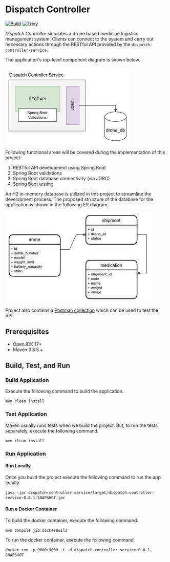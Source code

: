 # Dispatch Controller

[![Build](https://github.com/ayeshLK/dispatch-controller/actions/workflows/daily-build.yml/badge.svg)](https://github.com/ayeshLK/dispatch-controller/actions/workflows/daily-build.yml)
[![Trivy](https://github.com/ayeshLK/dispatch-controller/actions/workflows/trivy-scan.yml/badge.svg)](https://github.com/ayeshLK/dispatch-controller/actions/workflows/trivy-scan.yml)

*Dispatch Controller* simulates a drone based medicine logistics management system. Clients can connect to the system and carry out necessary actions through the RESTful API provided by the `dispatch-controller-service`.

The application's top-level component diagram is shown below.

![component-diagram](_images/component-diagram.png)

Following functional areas will be covered during the implementation of this project:
1. RESTful API development using Spring Boot
2. Spring Boot validations
3. Spring Boot database connectivity (via JDBC)
4. Spring Boot testing

An H2 in-memory database is utilized in this project to streamline the development process. The proposed structure of the database for the application is shown in the following ER diagram.

![er-diagram](_images/er-diagram.png)

Project also contains a [Postman collection](_docs/dispatch-controller.postman_collection.json) which can be used to test the API.

## Prerequisites
- OpenJDK 17+
- Maven 3.8.5.+

## Build, Test, and Run ##

### Build Application ###

Execute the following command to build the application.
```shell
mvn clean install
```

### Test Application ###

Maven usually runs tests when we build the project. But, to run the tests separately, execute the following command.
```shell
mvn clean install
```

### Run Application ###

#### Run Locally ####

Once you build the project execute the following command to run the app locally.
```shell
java -jar dispatch-controller-service/target/dispatch-controller-service-0.0.1-SNAPSHOT.jar
```

#### Run a Docker Container ####

To build the docker container, execute the following command.
```shell
mvn compile jib:dockerBuild
```

To run the docker container, execute the following command.
```shell
docker run -p 9000:9000 -t -d dispatch-controller-service:0.0.1-SNAPSHOT
```
